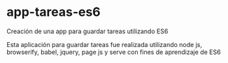 # app-tareas-es6
Creación de una app para guardar tareas utilizando ES6


Esta aplicación para guardar tareas fue realizada utilizando node js, browserify, babel, jquery, page js y serve con fines de aprendizaje de ES6
